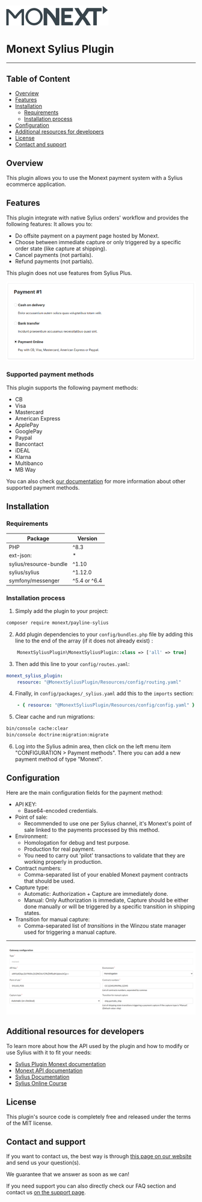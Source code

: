 # [![Monext Logo](doc/logo-monext.svg)](https://www.monext.fr/)

# Monext Sylius Plugin

----

## Table of Content

* [Overview](#overview)
* [Features](#features)
* [Installation](#installation)
  * [Requirements](#requirements)
  * [Installation process](#installation-process)
* [Configuration](#configuration)
* [Additional resources for developers](#additional-resources-for-developers)
* [License](#license)
* [Contact and support](#contact-and-support)

## Overview

This plugin allows you to use the Monext payment system with a Sylius ecommerce application.


## Features

This plugin integrate with native Sylius orders' workflow and provides the following features:
It allows you to:
* Do offsite payment on a payment page hosted by Monext.
* Choose between immediate capture or only triggered by a specific order state (like capture at shipping).
* Cancel payments (not partials).
* Refund payments (not partials).

This plugin does not use features from Sylius Plus.

![Screenshot showing payment methods in shop](doc/monext_checkout.png)

### Supported payment methods

This plugin supports the following payment methods:

* CB
* Visa
* Mastercard
* American Express
* ApplePay
* GooglePay
* Paypal
* Bancontact
* iDEAL
* Klarna
* Multibanco
* MB Way

You can also check [our documentation](https://docs.monext.fr/display/DT/Payment+Method) for more information about other supported payment methods.

## Installation

### Requirements

| Package                | Version      |
|------------------------|--------------|
| PHP                    | ^8.3         |
| ext-json:              | *            |
| sylius/resource-bundle | ^1.10        |
| sylius/sylius          | ^1.12.0      |
| symfony/messenger      | ^5.4 or ^6.4 |

### Installation process

1. Simply add the plugin to your project:

```bash
composer require monext/payline-sylius
```

2. Add plugin dependencies to your `config/bundles.php` file by adding this line to the end of the array (if it does not already exist) :

```php
    MonextSyliusPlugin\MonextSyliusPlugin::class => ['all' => true]
```

3. Then add this line to your `config/routes.yaml`:

```yaml
monext_sylius_plugin:
    resource: "@MonextSyliusPlugin/Resources/config/routing.yaml"
```

4. Finally, in `config/packages/_sylius.yaml` add this to the `imports` section:

```yaml
    - { resource: "@MonextSyliusPlugin/Resources/config/config.yaml" }
```

5. Clear cache and run migrations:

```bash
bin/console cache:clear
bin/console doctrine:migration:migrate
```

6. Log into the Sylius admin area, then click on the left menu item "CONFIGURATION > Payment methods". There you can add a new payment method of type "Monext".

## Configuration

Here are the main configuration fields for the payment method:

* API KEY:
  * Base64-encoded credentials.
* Point of sale:
  * Recommended to use one per Sylius channel, it's Monext's point of sale linked to the payments processed by this method.
* Environment:
  * Homologation for debug and test purpose.
  * Production for real payment.
  * You need to carry out 'pilot' transactions to validate that they are working properly in production.
* Contract numbers:
  * Comma-separated list of your enabled Monext payment contracts that should be used.
* Capture type:
  * Automatic: Authorization + Capture are immediately done.
  * Manual: Only Authorization is immediate, Capture should be either done manually or will be triggered by a specific transition in shipping states.
* Transition for manual capture:
  * Comma-separated list of *transitions* in the Winzou state manager used for triggering a manual capture.

---

![Screenshot showing payment method configuration in backoffice](doc/monext_configuration.png)

## Additional resources for developers

To learn more about how the API used by the plugin and how to modify or use Sylius with it to fit your needs:
* [Sylius Plugin Monext documentation](https://docs.monext.fr/display/DT/Sylius+Plugin)
* [Monext API documentation](https://api-docs.retail.monext.com/reference/getting-started-with-your-api)
* [Sylius Documentation](https://docs.sylius.com/en/latest/)
* [Sylius Online Course](https://sylius.com/online-course/)

## License

This plugin's source code is completely free and released under the terms of the MIT license.

## Contact and support

If you want to contact us, the best way is through [this page on our website](https://www.monext.fr/gardons-le-contact) and send us your question(s).

We guarantee that we answer as soon as we can!

If you need support you can also directly check our FAQ section and contact us [on the support page](https://support.payline.com/hc/fr).
